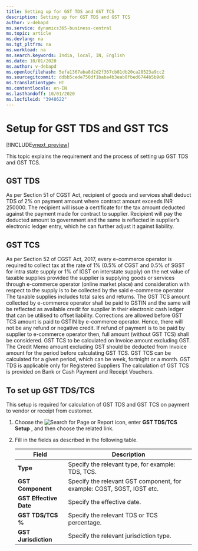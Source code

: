 ```yaml
---
title: Setting up for GST TDS and GST TCS
description: Setting up for GST TDS and GST TCS
author: v-debapd
ms.service: dynamics365-business-central
ms.topic: article
ms.devlang: na
ms.tgt_pltfrm: na
ms.workload: na
ms.search.keywords: India, local, IN, English
ms.date: 10/01/2020
ms.author: v-debapd
ms.openlocfilehash: 5efa1367aba8d2d2f367cb81db20ca28523a9cc2
ms.sourcegitcommit: ddbb5cede750df1baba4b3eab8fbed6744b5b9d6
ms.translationtype: HT
ms.contentlocale: en-IN
ms.lasthandoff: 10/01/2020
ms.locfileid: "3948622"
---
```

# <a name="setup-for-gst-tds-and-gst-tcs"></a>Setup for GST TDS and GST TCS 

[!INCLUDE[vnext_preview](../../includes/vnext_preview.md)]

This topic explains the requirement and the process of setting up GST TDS and GST TCS.

## <a name="gst-tds"></a>GST TDS 

As per Section 51 of CGST Act, recipient of goods and services shall deduct TDS of 2% on payment amount where contract amount exceeds INR 250000. The recipient will issue a certificate for the tax amount deducted against the payment made for contract to supplier. Recipient will pay the deducted amount to government and the same is reflected in supplier’s electronic ledger entry, which he can further adjust it against liability.

## <a name="gst-tcs"></a>GST TCS

As per Section 52 of CGST Act, 2017, every e-commerce operator is required to collect tax at the rate of 1% (0.5% of CGST and 0.5% of SGST for intra state supply or 1% of IGST on interstate supply) on the net value of taxable supplies provided the supplier is supplying goods or services through e-commerce operator (online market place) and consideration with respect to the supply is to be collected by the said e-commerce operator The taxable supplies includes total sales and returns. The GST TCS amount collected by e-commerce operator shall be paid to GSTIN and the same will be reflected as available credit for supplier in their electronic cash ledger that can be utilised to offset liability.
Corrections are allowed before GST TCS amount is paid to GSTIN by e-commerce operator.
Hence, there will not be any refund or negative credit. If refund of payment is to be paid by supplier to e-commerce operator then, full amount (without GST TCS) shall be considered.
GST TCS to be calculated on Invoice amount excluding GST. The Credit Memo amount excluding GST should be deducted from Invoice amount for the period before calculating GST TCS.
GST TCS can be calculated for a given period, which can be week, fortnight or a month.
GST TDS is applicable only for Registered Suppliers The calculation of GST TCS is provided on Bank or Cash Payment and Receipt Vouchers.


## <a name="to-set-up-gst-tdstcs"></a>To set up GST TDS/TCS

This setup is required for calculation of GST TDS and GST TCS on payment to vendor or receipt from customer.

1. Choose the ![Search for Page or Report](image/search_small.png "Search for Page or Report icon") icon, enter **GST TDS/TCS Setup** , and then choose the related link.
2. Fill in the fields as described in the following table.
    
    |Field|Description| 
    |---------------------------------|  ---------------------------------------| 
    |**Type**|Specify the relevant type, for example: TDS, TCS.|
    |**GST Component**|Specify the relevant GST component, for example: CGST, SGST, IGST etc.|
    |**GST Effective Date**|Specify the effective date.|
    |**GST TDS/TCS %**|Specify the relevant TDS or TCS percentage.|
    |**GST Jurisdiction**|Specify the relevant jurisdiction type.|





















